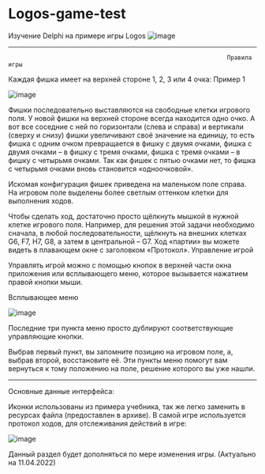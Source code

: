 # Logos-game-test
Изучение Delphi на примере игры Logos
![image](https://user-images.githubusercontent.com/25984324/162806048-61325ab4-80b9-430f-9591-6b20e9fa8b79.png)


_____________________________________________________________________________________________________________________________
                                                                  Правила игры

Каждая фишка имеет на верхней стороне 1, 2, 3 или 4 очка:
Пример 1

![image](https://user-images.githubusercontent.com/25984324/162806096-541c1749-01a7-4ebc-8e35-8af46a5f3668.png)


Фишки последовательно выставляются на свободные клетки игрового поля. У новой фишки на верхней стороне всегда находится одно очко. А вот все соседние с ней по горизонтали (слева и справа) и вертикали (сверху и снизу) фишки увеличивают своё значение на единицу, то есть фишка с одним очком превращается в фишку с двумя очками, фишка с двумя очками – в фишку с тремя очками, фишка с тремя очками – в фишку с четырьмя очками. Так как фишек с пятью очками нет, то фишка с четырьмя очками вновь становится «одноочковой».

Искомая конфигурация фишек приведена на маленьком поле справа. На игровом поле выделены более светлым оттенком клетки для выполнения ходов.

Чтобы сделать ход, достаточно просто щёлкнуть мышкой в нужной клетке игрового поля. Например, для решения этой задачи необходимо сначала, в любой последовательности, щёлкнуть на внешних клетках G6, F7, H7, G8, а затем в центральной – G7. Ход «партии» вы можете видеть в плавающем окне с заголовком «Протокол».
Управление игрой

Управлять игрой можно с помощью кнопок в верхней части окна приложения или всплывающего меню, которое вызывается нажатием правой кнопки мыши.

Всплывающее меню

![image](https://user-images.githubusercontent.com/25984324/162805588-ae7f39d3-262e-445c-91d1-f076d3119f76.png)

Последние три пункта меню просто дублируют соответствующие управляющие кнопки.

Выбрав первый пункт, вы запомните позицию на игровом поле, а, выбрав второй, восстановите её. Эти пункты меню помогут вам вернуться к тому положению на поле, решение которого вы уже нашли.


______________________________________________________________________________________________________________________________

Основные данные интерфейса:

Иконки использованы из примера учебника, так же легко заменить в ресурсах файла (предоставлен в архиве).
В самой игре используется протокол ходов, для отслеживания действий в игре:

![image](https://user-images.githubusercontent.com/25984324/162806362-cfe97c20-ad35-45a2-a40b-165aa49f2823.png)


Данный раздел будет дополняться по мере изменения игры. (Актуально на 11.04.2022)
